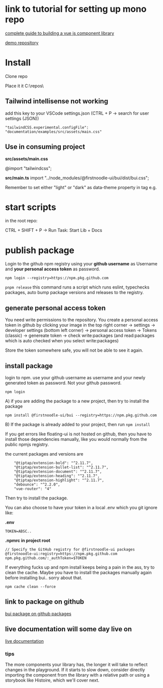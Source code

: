 # link to tutorial for setting up mono repo
[complete guide to building a vue js component library](https://soubiran.dev/series/the-complete-guide-to-building-a-vue-js-component-library)

[demo repository](https://github.com/Barbapapazes/huchet-vue/)

# Install

Clone repo

Place it it C:\repos\

## Tailwind intellisense not working
add this key to your VSCode settings.json (CTRL + P -> search for user settings (JSON))

```
"tailwindCSS.experimental.configFile": "documentation/examples/src/assets/main.css"
```

## Use in consuming project
**src/assets/main.css**

@import "tailwindcss";

**src/main.ts**
import "../node_modules/@firstnoodle-ui/bui/dist/bui.css";

Remember to set either "light" or "dark" as data-theme property in <html> tag e.g.

<html data-theme="light" ... >

# start scripts
in the root repo:

CTRL + SHIFT + P -> Run Task: Start Lib + Docs

# publish package
Login to the github npm registry using your **github username** as Username and **your personal access token** as password.

```npm login --registry=https://npm.pkg.github.com```

```pnpm release```
this command runs a script which runs eslint, typechecks packages, auto bump package versions and releases to the registry.

## generate personal access token

You need write permissions to the repository. You create a personal access token in github by clicking your image in the top right corner -> settings -> developer settings (bottom left corner) -> personal access token -> Tokens (classic) -> genereate token -> check write:packages (and read:packages which is auto checked when you select write:packages)

Store the token somewhere safe, you will not be able to see it again.

## install package
login to npm. use your github username as username and your newly generated token as password. Not your github password.

```npm login```

A) if you are adding the package to a new project, then try to install the package

```npm install @firstnoodle-ui/bui --registry=https://npm.pkg.github.com```

B) If the package is already added to your project, then run ```npm install```

If you get errors like floating-ui is not hosted on github, then you have to install those dependencies manually, like you would normally from the public npmjs registry.

the current packages and versions are

``` "@floating-ui/dom": "^1.6.13",
    "@tiptap/extension-bold": "^2.11.7",
    "@tiptap/extension-bullet-list": "^2.11.7",
    "@tiptap/extension-document": "^2.11.7",
    "@tiptap/extension-heading": "^2.11.7",
    "@tiptap/extension-highlight": "^2.11.7",
    "debounce": "^2.2.0",
    "vue-router": "4"
```

Then try to install the package.

You can also choose to have your token in a local .env which you git ignore like:

**.env**

```
TOKEN=ABSC..
```

**.npmrc in project root**

```
// Specify the GitHub registry for @firstnoodle-ui packages
@firstnoodle-ui:registry=https://npm.pkg.github.com
npm.pkg.github.com/:_authToken=$TOKEN
```

If everything fucks up and npm install keeps being a pain in the ass, try to clean the cache. Maybe you have to install the packages manually again before installing bui.. sorry about that.

```npm cache clean --force```

## link to package on github

[bui package on github packages](https://github.com/firstnoodle-ui/bui/pkgs/npm/bui)

## live documentation will some day live on
[live documentation](https://firstnoodle-ui.github.io/bui/)

### tips
The more components your library has, the longer it will take to reflect changes in the playground. If it starts to slow down, consider directly importing the component from the library with a relative path or using a storybook like Histoire, which we'll cover next.
